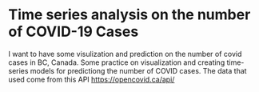 # Time series analysis on the number of COVID-19 Cases
I want to have some visulization and prediction on the number of covid cases in BC, Canada.
Some practice on visualization and creating time-series models for predictiong the number of COVID cases.
The data that used come from this API https://opencovid.ca/api/ 
